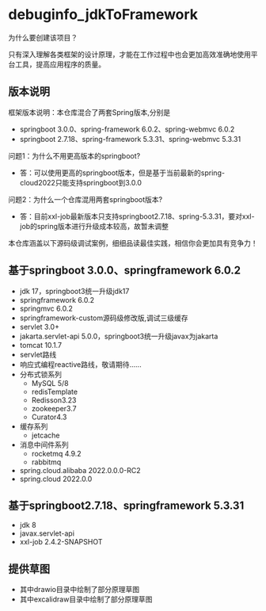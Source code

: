 # debuginfo_jdkToFramework

为什么要创建该项目？

只有深入理解各类框架的设计原理，才能在工作过程中也会更加高效准确地使用平台工具，提高应用程序的质量。

## 版本说明
框架版本说明：本仓库混合了两套Spring版本,分别是
- springboot 3.0.0、spring-framework 6.0.2、spring-webmvc 6.0.2
- springboot 2.7.18、spring-framework 5.3.31、spring-webmvc 5.3.31

问题1：为什么不用更高版本的springboot? 
- 答：可以使用更高的springboot版本，但是基于当前最新的spring-cloud2022只能支持springboot到3.0.0

问题2：为什么一个仓库混用两套springboot版本?
- 答：目前xxl-job最新版本只支持springboot2.7.18、spring-5.3.31，要对xxl-job的spring版本进行升级成本较高，故暂未调整

本仓库涵盖以下源码级调试案例，细细品读最佳实践，相信你会更加具有竞争力！
## 基于springboot 3.0.0、springframework 6.0.2
- jdk 17，springboot3统一升级jdk17
- springframework 6.0.2
- springmvc 6.0.2
- springframework-custom源码级修改版,调试三级缓存
- servlet 3.0+
- jakarta.servlet-api 5.0.0，springboot3统一升级javax为jakarta
- tomcat 10.1.7
- servlet路线
- 响应式编程reactive路线，敬请期待......
- 分布式锁系列
  - MySQL 5/8
  - redisTemplate
  - Redisson3.23
  - zookeeper3.7
  - Curator4.3
- 缓存系列
  - jetcache
- 消息中间件系列
  - rocketmq 4.9.2
  - rabbitmq 
- spring.cloud.alibaba 2022.0.0.0-RC2
- spring.cloud 2022.0.0
## 基于springboot2.7.18、springframework 5.3.31
- jdk 8
- javax.servlet-api
- xxl-job 2.4.2-SNAPSHOT
## 提供草图
- 其中drawio目录中绘制了部分原理草图
- 其中excalidraw目录中绘制了部分原理草图

